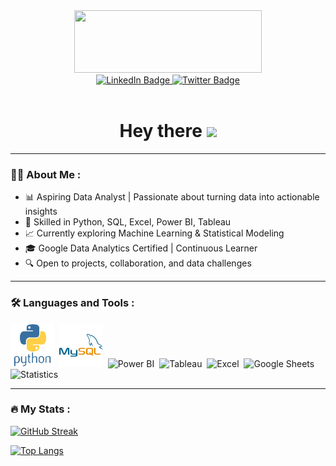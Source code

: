 <div id="header" align="center">
  <img src="https://media0.giphy.com/media/v1.Y2lkPTc5MGI3NjExZnRlNjRjZzl0bDBrYWN2MmFjdnhveHgxYnhsNzZuaHFrdng2dGFseiZlcD12MV9pbnRlcm5hbF9naWZfYnlfaWQmY3Q9Zw/x0TdO5S1mser1bIoCf/giphy.gif" width="300" height = "100"/>
</div>
<div id="badges" align="center">
  <a href="https://www.linkedin.com/in/shahidbhatt07">
    <img src="https://img.shields.io/badge/LinkedIn-blue?style=for-the-badge&logo=linkedin&logoColor=white" alt="LinkedIn Badge"/>
  </a>
  <a href="https://twitter.com/ShahidBhat01">
    <img src="https://img.shields.io/badge/Twitter-blue?style=for-the-badge&logo=twitter&logoColor=white" alt="Twitter Badge"/>
  </a>
</div>
<div id="badges" align= "center"><img src="https://komarev.com/ghpvc/?username=Shahidbhatt07&style=flat-square&color=blue" alt=""/>
  
<h1>
  Hey there
  <img src="https://media.giphy.com/media/hvRJCLFzcasrR4ia7z/giphy.gif" width="30px" />
</h1>
</div>

---

### :man_technologist: About Me :

-  📊 Aspiring Data Analyst | Passionate about turning data into actionable insights
-  🧠 Skilled in Python, SQL, Excel, Power BI, Tableau
-  📈 Currently exploring Machine Learning & Statistical Modeling
-  🎓 Google Data Analytics Certified | Continuous Learner
-  🔍 Open to projects, collaboration, and data challenges
  
---

### :hammer_and_wrench: Languages and Tools :

<div>
  <img src="https://github.com/devicons/devicon/blob/master/icons/python/python-original-wordmark.svg" title="Python" alt="Python" width="70" height="70"/>&nbsp;
  <img src="https://github.com/devicons/devicon/blob/master/icons/mysql/mysql-original-wordmark.svg" title="SQL" alt="SQL" width="70" height="70"/>&nbsp;
  <img src="https://upload.wikimedia.org/wikipedia/commons/c/cf/New_Power_BI_Logo.svg" title="Power BI" alt="Power BI" width="70" height="70"/>&nbsp;
  <img src="https://upload.wikimedia.org/wikipedia/commons/4/4b/Tableau_Logo.png" title="Tableau" alt="Tableau" width="250" height="70"/>&nbsp;
  <img src="https://img.icons8.com/color/48/microsoft-excel-2019--v1.png" title="Excel" alt="Excel" width="70" height="70"/>&nbsp;
  <img src="https://img.icons8.com/color/48/google-sheets.png" title="Google Sheets" alt="Google Sheets" width="70" height="70"/>&nbsp;
  <img src="https://img.icons8.com/ios-filled/50/combo-chart--v1.png" title="Statistics" alt="Statistics" width="70" height="70"/>&nbsp;
</div>

---

### :fire: My Stats :

[![GitHub Streak](http://github-readme-streak-stats.herokuapp.com?user=Shahidbhatt07&theme=dark&background=000000)](https://git.io/streak-stats)

[![Top Langs](https://github-readme-stats.vercel.app/api/top-langs/?username=Shahidbhatt07&layout=compact&theme=vision-friendly-dark)](https://github.com/anuraghazra/github-readme-stats)

